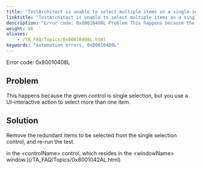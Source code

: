 ```yaml
--- 
title: "TestArchitect is unable to select multiple items on a single-selection control *<controlName\\>*, which resides in the *<windowName\\>* window. Please ensure that only a single item is selected on the control."
linktitle: "TestArchitect is unable to select multiple items on a single-selection control <controlName\\>, which resides in the <windowName\\> window. Please ensure that only a single item is selected on the control."
description: "Error code: 0x80010408L Problem This happens because the given control is single selection, but you use a UI-interactive action to select more than one item. Solution Remove the redundant items to be ..."
weight: 86
aliases: 
    - /TA_FAQ/Topics/0x80010408L.html
keywords: "automation errors, 0x80010408L"
---
```


Error code: 0x80010408L

## Problem

This happens because the given control is single selection, but you use a UI-interactive action to select more than one item.

## Solution

Remove the redundant items to be selected from the single selection control, and re-run the test.



in the <controlName\> control, which resides in the <windowName\> window.](/TA_FAQ/Topics/0x8001042AL.html)

